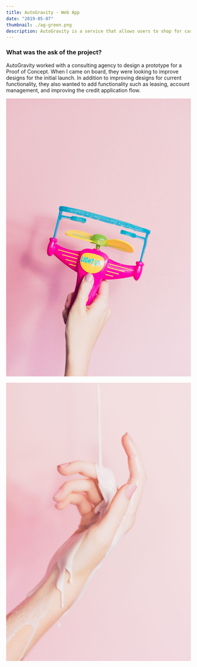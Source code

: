 ```yaml
---
title: AutoGravity - Web App 
date: "2019-05-07"
thumbnail: ./ag-green.png
description: AutoGravity is a service that allows users to shop for cars and get their financing all from their smartphone.
---
```


### What was the ask of the project?

AutoGravity worked with a consulting agency to design a prototype for a Proof of Concept. When I came on board, they were looking to improve designs for the initial launch. In addition to improving designs for current functionality, they also wanted to add functionality such as leasing, account management, and improving the credit application flow.


![Don't stop](./ian-dooley-298771-unsplash-1.jpg)


![Don't stop](./ian-dooley-298780-unsplash-1.jpg)
